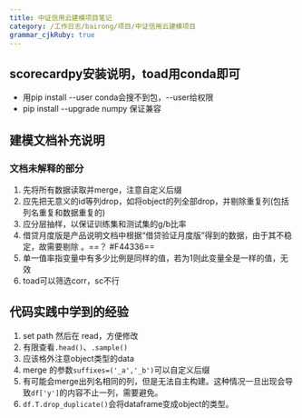 ```yaml
---
title: 中证信用云建模项目笔记
category: /工作日志/bairong/项目/中证信用云建模项目
grammar_cjkRuby: true
---
```

## scorecardpy安装说明，toad用conda即可
- 用pip install --user conda会搜不到包，--user给权限
- pip install --upgrade numpy 保证兼容


## 建模文档补充说明
###  文档未解释的部分
1. 先将所有数据读取并merge，注意自定义后缀
2. 应先把无意义的id等列drop，如将object的列全部drop，并剔除重复列(包括列名重复和数据重复的)
3. 应分层抽样，以保证训练集和测试集的g/b比率
4. 借贷月度版是产品说明文档中根据“借贷验证月度版”得到的数据，由于其不稳定，故需要剔除 。==？ #F44336==
5. 单一值率指变量中有多少比例是同样的值，若为1则此变量全是一样的值，无效
6. toad可以筛选corr，sc不行

## 代码实践中学到的经验
1. set path 然后在 read，方便修改
2. 有限查看`.head()`、`.sample()`
2. 应该格外注意object类型的data
2. merge 的参数`suffixes=('_a','_b')`可以自定义后缀
3. 有可能会merge出列名相同的列，但是无法自主构建。这种情况一旦出现会导致`df['y']`的内容不止一列，需要避免。
4. `df.T.drop_duplicate()`会将dataframe变成object的类型。

